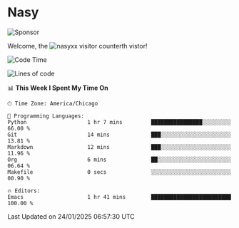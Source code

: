 # Nasy

<!--
<p align="center">
<img height="200" src="https://github-readme-stats.vercel.app/api?username=nasyxx&count_private=true&show_icons=true&theme=dracula&include_all_commits=true"/>
<img height="200" src="https://github-readme-stats.vercel.app/api/top-langs/?username=nasyxx&theme=dracula&hide=html,jupyter+notebook&count_private=true&show_icons=true"/>
</p>

  
----------------
-->

![Sponsor](https://img.shields.io/static/v1.svg?label=Sponsor&message=%E2%9D%A4&logo=GitHub&style=flat&color=pink)
 
Welcome, the ![nasyxx visitor counter](https://count.getloli.com/get/@nasyxx?theme=rule34)th vistor!
 
<!--START_SECTION:waka-->
![Code Time](http://img.shields.io/badge/Code%20Time-4%2C729%20hrs%2022%20mins-blue)

![Lines of code](https://img.shields.io/badge/From%20Hello%20World%20I%27ve%20Written-6.3%20million%20lines%20of%20code-blue)

📊 **This Week I Spent My Time On** 

```text
🕑︎ Time Zone: America/Chicago

💬 Programming Languages: 
Python                   1 hr 7 mins         ████████████████░░░░░░░░░   66.00 % 
Git                      14 mins             ███░░░░░░░░░░░░░░░░░░░░░░   13.81 % 
Markdown                 12 mins             ███░░░░░░░░░░░░░░░░░░░░░░   11.96 % 
Org                      6 mins              ██░░░░░░░░░░░░░░░░░░░░░░░   06.64 % 
Makefile                 0 secs              ░░░░░░░░░░░░░░░░░░░░░░░░░   00.90 % 

🔥 Editors: 
Emacs                    1 hr 41 mins        █████████████████████████   100.00 % 
```


 Last Updated on 24/01/2025 06:57:30 UTC
<!--END_SECTION:waka-->

<!-- ![visitors](https://visitor-badge.laobi.icu/badge?page_id=nasyxx.nasyxx) -->
